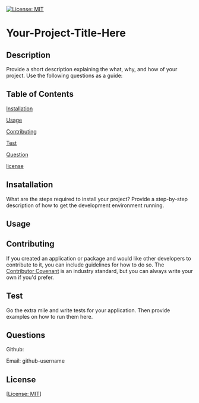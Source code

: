 [![License: MIT](https://img.shields.io/badge/License-MIT-yellow.svg)](https://opensource.org/licenses/MIT)
  # Your-Project-Title-Here

  ## Description
  Provide a short description explaining the what, why, and how of your project. Use the following questions as a guide:

  ## Table of Contents 
  [Installation](#installation)

  [Usage](#usage)

  [Contributing](#contributing)

  [Test](#test)

  [Question](#question)

  [license](#license)


  ## Insatallation
  What are the steps required to install your project? Provide a step-by-step description of how to get the development environment running.

  ## Usage
  

  ## Contributing
  If you created an application or package and would like other developers to contribute to it, you can include guidelines for how to do so. The [Contributor Covenant](https://www.contributor-covenant.org/) is an industry standard, but you can always write your own if you'd prefer.

  ## Test
  Go the extra mile and write tests for your application. Then provide examples on how to run them here.

  ## Questions
  Github: 

  Email: github-username

  ## License
  [[License: MIT](https://opensource.org/licenses/MIT)]
